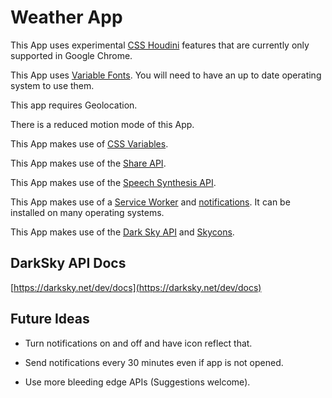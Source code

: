 # Weather App

This App uses experimental [CSS Houdini](https://developers.google.com/web/updates/2016/05/houdini) features that are currently only supported in Google Chrome.

This App uses [Variable Fonts](https://developer.mozilla.org/en-US/docs/Web/CSS/CSS_Fonts/Variable_Fonts_Guide). You will need to have an up to date operating system to use them.

This app requires Geolocation.

There is a reduced motion mode of this App.

This App makes use of [CSS Variables](https://developer.mozilla.org/en-US/docs/Web/CSS/Using_CSS_custom_properties).

This App makes use of the [Share API](https://developer.mozilla.org/en-US/docs/Web/API/Navigator/share).

This App makes use of the [Speech Synthesis API](https://developer.mozilla.org/en-US/docs/Web/API/SpeechSynthesis).

This App makes use of a [Service Worker](https://developers.google.com/web/fundamentals/primers/service-workers) and [notifications](https://developers.google.com/web/ilt/pwa/introduction-to-push-notifications). It can be installed on many operating systems.

This App makes use of the [Dark Sky API](https://darksky.net/dev/docs) and [Skycons](https://darkskyapp.github.io/skycons/).

## DarkSky API Docs

[https://darksky.net/dev/docs](https://darksky.net/dev/docs)

## Future Ideas

* Turn notifications on and off and have icon reflect that.

* Send notifications every 30 minutes even if app is not opened.

* Use more bleeding edge APIs (Suggestions welcome).
